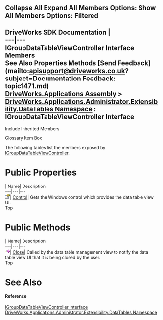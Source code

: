 Collapse All Expand All Members Options: Show All  Members Options: Filtered   
---  
DriveWorks SDK Documentation  |   
---|---  
IGroupDataTableViewController Interface Members   
See Also Properties Methods [Send Feedback](mailto:apisupport@driveworks.co.uk?subject=Documentation Feedback: topic1471.md)  
[DriveWorks.Applications Assembly](topic13.md) > [DriveWorks.Applications.Administrator.Extensibility.DataTables Namespace](topic1432.md) : IGroupDataTableViewController Interface  
---  
  
Include Inherited Members    


Glossary Item Box

The following tables list the members exposed by [IGroupDataTableViewController](topic1471.md).

# Public Properties

| Name| Description  
---|---|---  
![ Property](dotnetimages/Property.gif)| [Control](topic1477.md)| Gets the Windows control which provides the data table view UI.   
Top

# Public Methods

| Name| Description  
---|---|---  
![ Method](dotnetimages/Method.gif)| [Close](topic1476.md)| Called by the data table management view to notify the data table view UI that it is being closed by the user.   
Top

# See Also

#### Reference

[IGroupDataTableViewController Interface](topic1471.md)   
[DriveWorks.Applications.Administrator.Extensibility.DataTables Namespace](topic1432.md)


